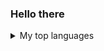 ### Hello there
<details>
<summary>My top languages</summary>

| Rank | Languages |
|-----:|-----------|
|     1| Rust    |
|     2| Java    |
|     3| C#      |

</details>

<!--
**araddev/araddev** is a ✨ _special_ ✨ repository because its `README.md` (this file) appears on your GitHub profile.

Here are some ideas to get you started:

- 🔭 I’m currently working on ...
- 🌱 I’m currently learning ...
- 👯 I’m looking to collaborate on ...
- 🤔 I’m looking for help with ...
- 💬 Ask me about ...
- 📫 How to reach me: ...
- 😄 Pronouns: ...
- ⚡ Fun fact: ...
-->
